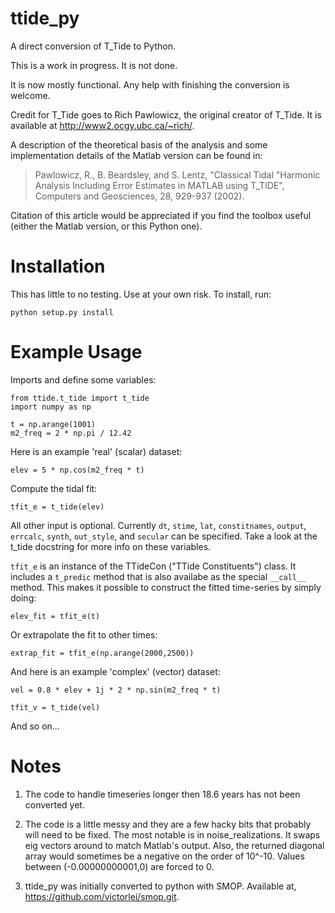 ttide_py
========

A direct conversion of T_Tide to Python.

This is a work in progress. It is not done.

It is now mostly functional.
Any help with finishing the conversion is welcome.

Credit for T\_Tide goes to Rich Pawlowicz, the original creator of T\_Tide. 
It is available at http://www2.ocgy.ubc.ca/~rich/.

A description of the theoretical basis of the analysis and some
implementation details of the Matlab version can be found in:

> Pawlowicz, R., B. Beardsley, and S. Lentz, "Classical Tidal
    "Harmonic Analysis Including Error Estimates in MATLAB
    using T_TIDE", Computers and Geosciences, 28, 929-937 (2002).

Citation of this article would be appreciated if you find the toolbox
useful (either the Matlab version, or this Python one).



Installation
============

This has little to no testing. Use at your own risk. To install, run:

    python setup.py install


Example Usage
=============

Imports and define some variables:

    from ttide.t_tide import t_tide
    import numpy as np

    t = np.arange(1001)
    m2_freq = 2 * np.pi / 12.42

Here is an example 'real' (scalar) dataset:

    elev = 5 * np.cos(m2_freq * t)

Compute the tidal fit:

    tfit_e = t_tide(elev)

All other input is optional. Currently `dt`, `stime`, `lat`, `constitnames`, `output`, `errcalc`, `synth`, `out_style`, and `secular` can be specified. Take a look at the t\_tide docstring for more info on these variables. 

`tfit_e` is an instance of the TTideCon ("TTide Constituents") class. It includes a `t_predic` method that is also availabe as the special `__call__` method. This makes it possible to construct the fitted time-series by simply doing:

    elev_fit = tfit_e(t)

Or extrapolate the fit to other times:

    extrap_fit = tfit_e(np.arange(2000,2500))

And here is an example 'complex' (vector) dataset:

    vel = 0.8 * elev + 1j * 2 * np.sin(m2_freq * t)

    tfit_v = t_tide(vel)

And so on...

Notes
=====

1. The code to handle timeseries longer then 18.6 years has not been converted yet.

2. The code is a little messy and they are a few hacky bits that probably will need to be fixed. The most notable is in noise_realizations. It swaps eig vectors around to match Matlab's output.
Also, the returned diagonal array would sometimes be a negative on the order of 10^-10. Values between (-0.00000000001,0) are forced to 0. 

3. ttide_py was initially converted to python with SMOP. Available at, https://github.com/victorlei/smop.git.
